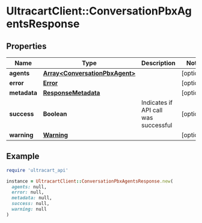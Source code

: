 # UltracartClient::ConversationPbxAgentsResponse

## Properties

| Name | Type | Description | Notes |
| ---- | ---- | ----------- | ----- |
| **agents** | [**Array&lt;ConversationPbxAgent&gt;**](ConversationPbxAgent.md) |  | [optional] |
| **error** | [**Error**](Error.md) |  | [optional] |
| **metadata** | [**ResponseMetadata**](ResponseMetadata.md) |  | [optional] |
| **success** | **Boolean** | Indicates if API call was successful | [optional] |
| **warning** | [**Warning**](Warning.md) |  | [optional] |

## Example

```ruby
require 'ultracart_api'

instance = UltracartClient::ConversationPbxAgentsResponse.new(
  agents: null,
  error: null,
  metadata: null,
  success: null,
  warning: null
)
```

